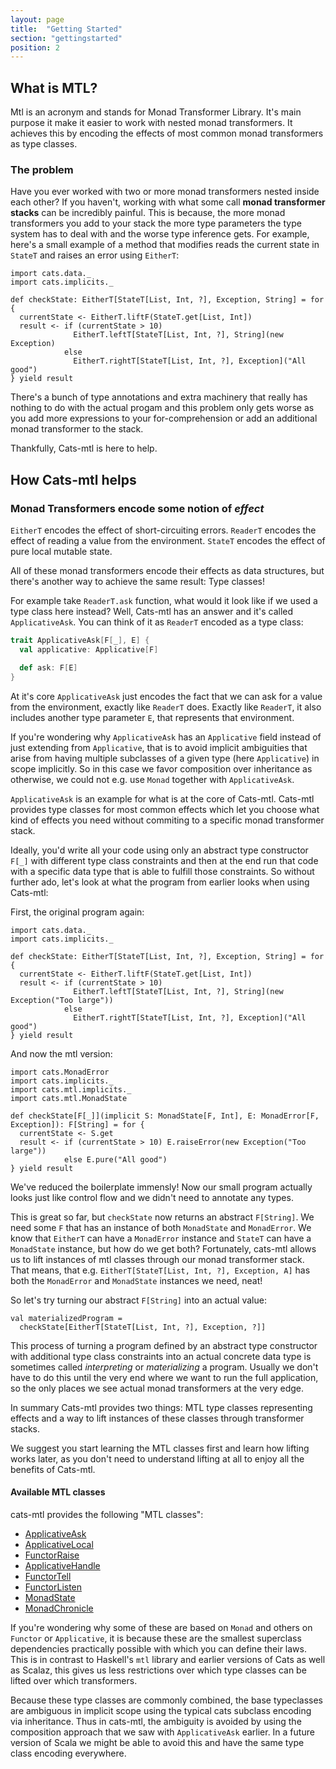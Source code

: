 ```yaml
---
layout: page
title:  "Getting Started"
section: "gettingstarted"
position: 2
---
```



## What is MTL?

Mtl is an acronym and stands for Monad Transformer Library. 
It's main purpose it make it easier to work with nested monad transformers. 
It achieves this by encoding the effects of most common monad transformers as type classes.

### The problem

Have you ever worked with two or more monad transformers nested inside each other?
If you haven't, working with what some call **monad transformer stacks** can be incredibly painful.
This is because, the more monad transformers you add to your stack the more type parameters the type system has to deal with and the worse type inference gets.
For example, here's a small example of a method that modifies reads the current state in `StateT` and raises an error using `EitherT`: 

```tut:book
import cats.data._
import cats.implicits._

def checkState: EitherT[StateT[List, Int, ?], Exception, String] = for {
  currentState <- EitherT.liftF(StateT.get[List, Int])
  result <- if (currentState > 10) 
              EitherT.leftT[StateT[List, Int, ?], String](new Exception)
            else 
              EitherT.rightT[StateT[List, Int, ?], Exception]("All good")
} yield result
```

There's a bunch of type annotations and extra machinery that really has nothing to do with the actual progam and this problem only gets worse as you add more expressions to your for-comprehension or add an additional monad transformer to the stack.

Thankfully, Cats-mtl is here to help.

## How Cats-mtl helps

### Monad Transformers encode some notion of *effect*

`EitherT` encodes the effect of short-circuiting errors.
`ReaderT` encodes the effect of reading a value from the environment.
`StateT` encodes the effect of pure local mutable state.

All of these monad transformers encode their effects as data structures, but there's another way to achieve the same result: Type classes!

For example take `ReaderT.ask` function, what would it look like if we used a type class here instead?
Well, Cats-mtl has an answer and it's called `ApplicativeAsk`.
You can think of it as `ReaderT` encoded as a type class:

```scala
trait ApplicativeAsk[F[_], E] {
  val applicative: Applicative[F]

  def ask: F[E]
}
```

At it's core `ApplicativeAsk` just encodes the fact that we can ask for a value from the environment, exactly like `ReaderT` does.
Exactly like `ReaderT`, it also includes another type parameter `E`, that represents that environment.

If you're wondering why `ApplicativeAsk` has an `Applicative` field instead of just extending from `Applicative`, that is to avoid implicit ambiguities that arise from having multiple subclasses of a given type (here `Applicative`) in scope implicitly.
So in this case we favor composition over inheritance as otherwise, we could not e.g. use `Monad` together with `ApplicativeAsk`.

`ApplicativeAsk` is an example for what is at the core of Cats-mtl.
Cats-mtl provides type classes for most common effects which let you choose what kind of effects you need without commiting to a specific monad transformer stack.

Ideally, you'd write all your code using only an abstract type constructor `F[_]` with different type class constraints and then at the end run that code with a specific data type that is able to fulfill those constraints.
So without further ado, let's look at what the program from earlier looks when using Cats-mtl:

First, the original program again:

```tut:book
import cats.data._
import cats.implicits._

def checkState: EitherT[StateT[List, Int, ?], Exception, String] = for {
  currentState <- EitherT.liftF(StateT.get[List, Int])
  result <- if (currentState > 10) 
              EitherT.leftT[StateT[List, Int, ?], String](new Exception("Too large"))
            else 
              EitherT.rightT[StateT[List, Int, ?], Exception]("All good")
} yield result
```

And now the mtl version:

```tut:book
import cats.MonadError
import cats.implicits._
import cats.mtl.implicits._
import cats.mtl.MonadState

def checkState[F[_]](implicit S: MonadState[F, Int], E: MonadError[F, Exception]): F[String] = for {
  currentState <- S.get
  result <- if (currentState > 10) E.raiseError(new Exception("Too large"))
            else E.pure("All good")
} yield result
```

We've reduced the boilerplate immensly!
Now our small program actually looks just like control flow and we didn't need to annotate any types.

This is great so far, but `checkState` now returns an abstract `F[String]`.
We need some `F` that has an instance of both `MonadState` and `MonadError`.
We know that `EitherT` can have a `MonadError` instance and `StateT` can have a `MonadState` instance, but how do we get both?
Fortunately, cats-mtl allows us to lift instances of mtl classes through our monad transformer stack.
That means, that e.g. `EitherT[StateT[List, Int, ?], Exception, A]` has both the `MonadError` and `MonadState` instances we need, neat!

So let's try turning our abstract `F[String]` into an actual value:

```tut:silent
val materializedProgram =
  checkState[EitherT[StateT[List, Int, ?], Exception, ?]]
```

This process of turning a program defined by an abstract type constructor with additional type class constraints into an actual concrete data type is sometimes called *interpreting* or *materializing*  a program.
Usually we don't have to do this until the very end where we want to run the full application, so the only places we see actual monad transformers at the very edge.

In summary Cats-mtl provides two things:
MTL type classes representing effects and a way to lift instances of these classes through transformer stacks.

We suggest you start learning the MTL classes first and learn how lifting works later, as you don't need to understand lifting at all to enjoy all the benefits of Cats-mtl.

#### Available MTL classes

cats-mtl provides the following "MTL classes":
 - [ApplicativeAsk](mtl-classes/applicativeask.html)
 - [ApplicativeLocal](mtl-classes/applicativelocal.html)
 - [FunctorRaise](mtl-classes/functorraise.html)
 - [ApplicativeHandle](mtl-classes/applicativehandle.html)
 - [FunctorTell](mtl-classes/functortell.html)
 - [FunctorListen](mtl-classes/functorlisten.html)
 - [MonadState](mtl-classes/monadstate.html)
 - [MonadChronicle](mtl-classes/monadchronicle.html)

If you're wondering why some of these are based on `Monad` and others on `Functor` or `Applicative`, 
 it is because these are the smallest superclass dependencies practically possible with which you can define their laws.
This is in contrast to Haskell's `mtl` library and earlier versions of Cats as well as Scalaz,
 this gives us less restrictions over which type classes can be lifted over which transformers.

Because these type classes are commonly combined, the base typeclasses are ambiguous in implicit scope using
the typical cats subclass encoding via inheritance.
Thus in cats-mtl, the ambiguity is avoided by using the composition approach that we saw with `ApplicativeAsk` earlier.
In a future version of Scala we might be able to avoid this and have the same type class encoding everywhere.
